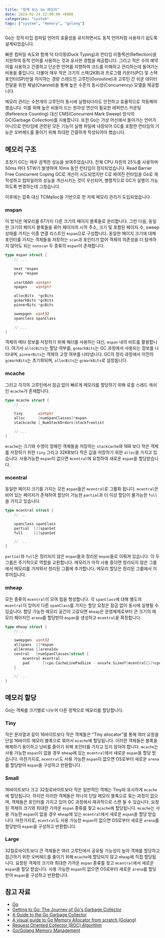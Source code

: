 ```yaml
---
title: "함께 보는 Go 메모리"
date: 2024-02-24 12:00:00 +0900
categories: "system"
tags: ["system", "memory", "golang"]
---
```


Go는 정적 타입 컴파일 언어의 효율성을 유지하면서도 동적 언어처럼 사용하기 쉽도록 설계되었습니다.

빠른 컴파일 속도와 함께 덕 타이핑(Duck Typing)과 런타임 리플렉션(Reflection)을 지원하여 동적 언어를 사용하는 것과 유사한 경험을 제공합니다. 그리고 적은 수의 예약어를 사용하고 간결하고 단순한 언어를 지향하여 코드를 이해하고 관리하는데 들어가는 비용을 줄입니다. 더불어 매우 작은 크기의 스택(2KB)과 프로그램 카운터(PC) 및 스택 포인터(SP)만을 차지하는 경량 스레드인 고루틴(Goroutine)과 고루틴 간 쉬운 데이터 전달을 위한 채널(Channel)을 통해 높은 수준의 동시성(Concurrency) 모델을 제공합니다.

메모리 관리는 수천개의 고루틴이 동시에 실행되더라도 안전하고 효율적으로 작동해야 했습니다. 이를 위해 높은 비용이 드는 원자성 연산이 필요한 레퍼런스 카운팅(Reference Counting) 대신 CMS(Concurrent Mark Sweep) 방식의 GC(Garbage Collection)를 사용합니다. 또한 Go는 가상 머신에서 돌아가는 언어가 아니므로 런타임에 관련된 모든 기능이 실행 파일에 내장되어 GC를 포함한 런타임의 기능은 오버헤드를 줄이기 위해 최대한 간결하게 작성되어야 했습니다.

## 메모리 구조

초창기 GC는 매우 끔찍한 성능을 보여주었습니다. 전체 CPU 자원의 25%를 사용하며 50ms 마다 STW가 발생하여 10ms 동안 런타임이 정지되었습니다. Read Barrier Free Concurrent Coping GC로 개선이 시도되었지만 C로 짜여진 런타임을 Go로 재작성하고 컴파일러의 성능을 개선시키는 것이 우선되어, 병렬적으로 GC가 실행이 가능하도록 변경하는데 그쳤습니다.

이후에는 압축 대신 TCMalloc을 기반으로 한 자체 메모리 관리가 도입되었습니다.

### mspan

이 방식은 메모리를 67가지 다른 크기의 페이지 블록들로 분리합니다. 그런 다음, 동일한 크기의 페이지 블록들을 묶어 페이지의 시작 주소, 크기 및 포함된 페이지 수, sweep 상태를 가지는 이중 연결 리스트인 `mspan`으로 구성합니다. 동일한 페이지 크기에 대해 포인터를 가지는 객체들을 저장하는 `scan`과 포인터가 없어 객체의 의존성을 더 탐색하지 않아도 되는 `nonscan` 두 종류의 `mspan`이 존재합니다.

```go
type mspan struct {
	// ...
	
	next *mspan 
	prev *mspan 
	
	startAddr uintptr
	npages    uintptr

	allocBits  *gcBits
	gcmarkBits *gcBits
	pinnerBits *gcBits

	sweepgen  uint32
	spanclass spanClass     
	
	// ...
}
```

객체의 메타 정보를 저장하기 위해 해더를 사용하는 대신, `mspan` 내의 비트를 활용합니다. 여기서 `allocBits`는 할당 여부를, `gcmarkBits`는 GC 과정에서 사용되는 정보를 나타내며, `pinnerBits`는 객체의 고정 여부를 나타냅니다. GC의 정리 과정에서 이전의 `gcmarkBits`는 초기화되며, `allocBits`는 `gcmarkBits`로 설정됩니다.

### mcache

그리고 각각의 고루틴에서 잠금 없이 빠르게 메모리를 할당하기 위해 로컬 스레드 캐쉬인 `mcache`가 존재합니다. 

```go
type mcache struct {
	// ...

	tiny       uintptr
	alloc      [numSpanClasses]*mspan 
	stackcache [_NumStackOrders]stackfreelist

	// ...
}
```

`mcache`는 크기와 수명이 정해진 객체들을 저장하는 `stackcache`와 16B 보다 작은 객체를 저장하기 위한 `tiny` 그리고 32KB보다 작은 값을 저장하기 위한 `alloc`을 가지고 있습니다. 사용가능한 `mspan`이 없으면 `mcentral`에 요청하여 새로운 `mspan`을 할당받습니다.

### mcentral

동일한 페이지 크기를 가지는 모든 `mspan`들은 `mcentral`로 그룹화 됩니다. `mcentral`은 비어 있는 페이지가 존재하여 할당이 가능한 `partial`과 더 이상 할당이 불가능한 `full`을 가지고 있습니다.

```go
type mcentral struct {
	// ...

	spanclass spanClass
	partial  [2]spanSet
	full     [2]spanSet

    // ...
}
```

`partial`와 `full`은 정리되지 않은 `mspan`들과 정리된 `mspan`들로 이뤄져 있습니다. 이 두 그룹은 주기적으로 역할을 교환합니다. 메모리가 아직 사용 중이면 정리되지 않은 그룹에서 메모리를 가져와서 정리된 그룹에 추가합니다. 메모리 할당은 정리된 그룹에서 이루어집니다.

### mheap

모든 종류의 `mcentral`이 모여 힙을 형성합니다. 각 `spanClass`에 대해 별도의 `mcentral`이 있어서 다른 `spanClass`를 가지는 할당 요청은 잠금 없이 동시에 실행될 수 있습니다. 할당 가능한 메모리 공간이 고갈되면 `mheap`은 운영체제로부터 큰 크기의 메모리 페이지인 `arena`를 할당받아 `mspan`을 생성하고 `mcentral`을 확장합니다.

```go
type mheap struct {
	//...

	sweepgen  uint32 
	allspans  []*mspan 
	allArenas []arenaIdx
	central   [numSpanClasses]struct {
		mcentral mcentral
		pad      [(cpu.CacheLinePadSize - unsafe.Sizeof(mcentral{})%cpu.CacheLinePadSize) % cpu.CacheLinePadSize]byte
	}

    // ...
}
```

## 메모리 할당

Go는 객체를 크기별로 나누어 다른 정책으로 메모리를 할당합니다.

### Tiny

작은 문자열과 같이 16바이트보다 작은 객체들은 "Tiny allocator"를 통해 여러 요청을 단일 16바이트 메모리 블록으로 묶어서 `mcache`에 할당됩니다. 이러한 객체들은 블록을 해제하기 용이하고 낭비를 줄이기 위해 포인터를 가지고 있지 않아야 합니다. `mcache`는 사용 가능한 `mspan`이 없을 경우 `mheap`에 있는 `mcentral`에서 새로운 `mspan`을 할당 받습니다. 마찬가지로, `mcentral`도 사용 가능한 `mspan`이 없으면 OS로부터 새로운 `arena`를 할당받아 `mspan`을 구성하고 반환합니다.

### Small

16바이트보다 크고 32킬로바이트보다 작은 일반적인 객체는 Tiny와 유사하게 `mcache`에 할당됩니다. 하지만 이러한 객체들은 하나의 단일 메모리 블록으로 묶는 과정이 없으며, 객체들은 포인터를 가지고 있어 GC 과정에서 재귀적으로 스캔 될 수 있습니다. 요청된 객체의 크기와 최대한 가까운 `mspan` 종류를 찾고 `mcache`에 할당됩니다. `mcache`는 사용 가능한 `mspan`이 없을 경우 `mheap`에 있는 `mcentral`에서 새로운 `mspan`을 할당 받습니다. 마찬가지로, `mcentral`도 사용 가능한 `mspan`이 없으면 OS로부터 새로운 `arena`를 할당받아 `mspan`을 구성하고 반환합니다.

### Large

32킬로바이트보다 큰 객체들은 여러 고루틴에서 공유될 가능성이 높아 객체를 할당하고 접근하기 위한 오버헤드를 줄이기 위해 `mcache`에 할당되지 않고 `mheap`에 직접 할당됩니다. 요청된 객체의 크기와 최대한 가까운 `mspan` 종류를 찾고 `mcentral`에서 새로운 `mspan`을 할당 받습니다. 사용 가능한 `mspan`이 없으면 OS로부터 새로운 `arena`를 할당받아 `mspan`을 구성하고 반환합니다.

## 참고 자료
- [Go](https://github.com/golang/go)
- [Getting to Go: The Journey of Go's Garbage Collector](https://go.dev/blog/ismmkeynote)
- [A Guide to the Go Garbage Collector](https://tip.golang.org/doc/gc-guide)
- [A visual guide to Go Memory Allocator from scratch (Golang)](https://medium.com/%2540ankur_anand/a-visual-guide-to-golang-memory-allocator-from-ground-up-e132258453ed)
- [Request Oriented Collector (ROC) Algorithm](http://golang.org/s/gctoc)
- [Go/Golang Memory Management](https://syntaxsugar.tistory.com/entry/Golang-Memory-Management#5.%2520Go%2520GC%2520Pacing-1)
